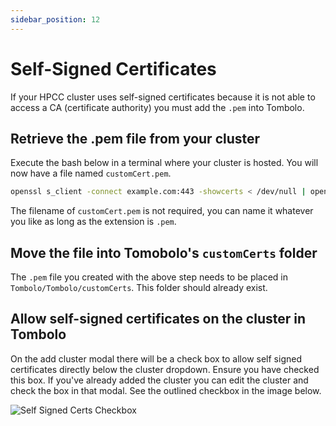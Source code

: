 ```yaml
---
sidebar_position: 12
---
```


# Self-Signed Certificates

If your HPCC cluster uses self-signed certificates because it is not able to access a CA (certificate authority) you must add the `.pem` into Tombolo.

## Retrieve the .pem file from your cluster

Execute the bash below in a terminal where your cluster is hosted. You will now have a file named `customCert.pem`.

```bash
openssl s_client -connect example.com:443 -showcerts < /dev/null | openssl x509 -outform PEM > customCert.pem
```

The filename of `customCert.pem` is not required, you can name it whatever you like as long as the extension is `.pem`.

## Move the file into Tomobolo's `customCerts` folder

The `.pem` file you created with the above step needs to be placed in `Tombolo/Tombolo/customCerts`. This folder should already exist.

## Allow self-signed certificates on the cluster in Tombolo

On the add cluster modal there will be a check box to allow self signed certificates directly below the cluster dropdown. Ensure you have checked this box. If you've already added the cluster you can edit the cluster and check the box in that modal.
See the outlined checkbox in the image below.

![Self Signed Certs Checkbox](/img/self-signed-cert-checkbox.png)
